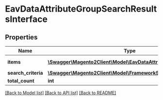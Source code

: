 # EavDataAttributeGroupSearchResultsInterface

## Properties
Name | Type | Description | Notes
------------ | ------------- | ------------- | -------------
**items** | [**\Swagger\Magento2Client\Model\EavDataAttributeGroupInterface[]**](EavDataAttributeGroupInterface.md) | Attribute sets list. | 
**search_criteria** | [**\Swagger\Magento2Client\Model\FrameworkSearchCriteriaInterface**](FrameworkSearchCriteriaInterface.md) |  | 
**total_count** | **int** | Total count. | 

[[Back to Model list]](../README.md#documentation-for-models) [[Back to API list]](../README.md#documentation-for-api-endpoints) [[Back to README]](../README.md)


